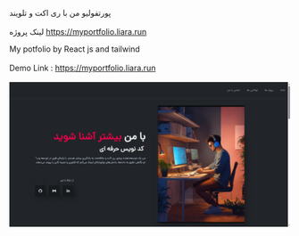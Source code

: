 پورتفولیو من با ری اکت و تلویند
<br>
</br>
لینک پروژه https://myportfolio.liara.run

My potfolio by React js and tailwind
<br>
</br>
Demo Link : https://myportfolio.liara.run
<br>
</br>
![alt text](https://github.com/mohammadbaghani/Portfolio-React/blob/master/Project%20Image.png)
